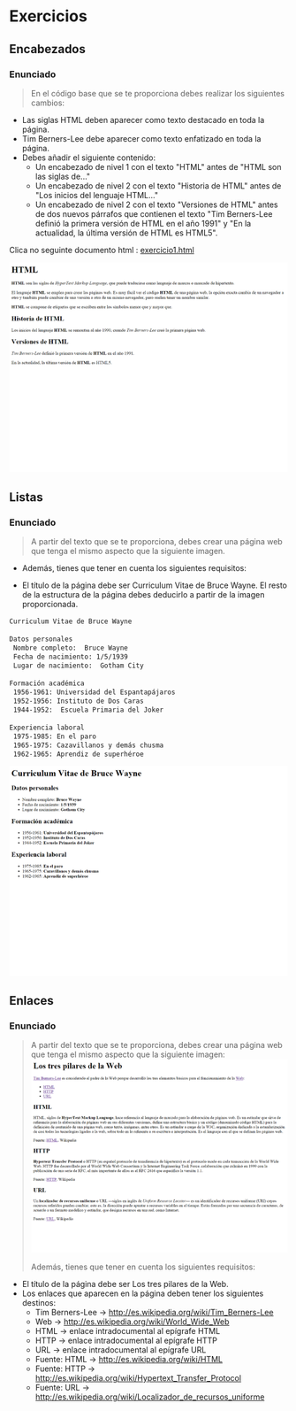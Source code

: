 # Exercicios
## Encabezados
### Enunciado
> En el código base que se te proporciona debes realizar los siguientes cambios:

-   Las siglas HTML deben aparecer como texto destacado en toda la página.
-   Tim Berners-Lee debe aparecer como texto enfatizado en toda la página.
-   Debes añadir el siguiente contenido:
    -   Un encabezado de nivel 1 con el texto "HTML" antes de "HTML son las siglas de..."
    -   Un encabezado de nivel 2 con el texto "Historia de HTML" antes de "Los inicios del lenguaje HTML..."
    -   Un encabezado de nivel 2 con el texto "Versiones de HTML" antes de dos nuevos párrafos que contienen el texto "Tim Berners-Lee definió la primera versión de HTML en el año 1991" y "En la actualidad, la última versión de HTML es HTML5".


Clica no seguinte documento html :  [exercicio1.html](./exercicio1.html)

![texto do enunciado](./0_HTML_conceptos-basicos-1.png)

## Listas
### Enunciado
> A partir del texto que se te proporciona, debes crear una página web que tenga el mismo aspecto que la siguiente imagen.

- Además, tienes que tener en cuenta los siguientes requisitos:

- El título de la página debe ser Curriculum Vitae de Bruce Wayne.
El resto de la estructura de la página debes deducirlo a partir de la imagen proporcionada.


````
Curriculum Vitae de Bruce Wayne

Datos personales
 Nombre completo:  Bruce Wayne
 Fecha de nacimiento: 1/5/1939
 Lugar de nacimiento:  Gotham City

Formación académica
 1956-1961: Universidad del Espantapájaros
 1952-1956: Instituto de Dos Caras
 1944-1952:  Escuela Primaria del Joker

Experiencia laboral
 1975-1985: En el paro
 1965-1975: Cazavillanos y demás chusma
 1962-1965: Aprendiz de superhéroe
````

![texto do enunciado](./Listas-conceptos-basicos-5.png)


## Enlaces
### Enunciado
> A partir del texto que se te proporciona, debes crear una página web que tenga el mismo aspecto que la siguiente imagen:
> ![image](image_3.png)
>
> 
> Además, tienes que tener en cuenta los siguientes requisitos:

-   El título de la página debe ser Los tres pilares de la Web.
-   Los enlaces que aparecen en la página deben tener los siguientes destinos:
    -   Tim Berners-Lee → http://es.wikipedia.org/wiki/Tim_Berners-Lee
    -   Web → http://es.wikipedia.org/wiki/World_Wide_Web
    -   HTML → enlace intradocumental al epígrafe HTML
    -   HTTP → enlace intradocumental al epígrafe HTTP
    -   URL → enlace intradocumental al epígrafe URL
    -   Fuente: HTML → http://es.wikipedia.org/wiki/HTML
    -   Fuente: HTTP → http://es.wikipedia.org/wiki/Hypertext_Transfer_Protocol
    -   Fuente: URL → http://es.wikipedia.org/wiki/Localizador_de_recursos_uniforme